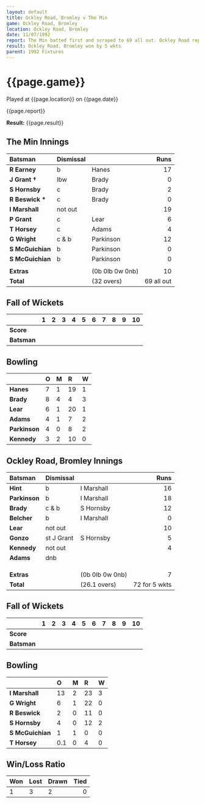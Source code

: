 ```yaml
---
layout: default
title: Ockley Road, Bromley v The Min
game: Ockley Road, Bromley
location: Ockley Road, Bromley
date: 11/07/1992
report: The Min batted first and scraped to 69 all out. Ockley Road replied with 72 for 5 wkts
result: Ockley Road, Bromley won by 5 wkts
parent: 1992 Fixtures
---
```


# {{page.game}}

Played at {{page.location}} on {{page.date}}

{{page.report}}

**Result:** {{page.result}}

## The Min Innings

| Batsman | Dismissal |  | Runs |
|:---|:---|---|---:|
| **R Earney** | b | Hanes | 17 | 
| **J Grant &#8224;** | lbw | Brady | 0 | 
| **S Hornsby** | c | Brady | 2 | 
| **R Beswick &#42;** | c | Brady | 0 | 
| **I Marshall** | not out |  | 19 | 
| **P Grant** | c | Lear | 6 | 
| **T Horsey** | c | Adams | 4 | 
| **G Wright** | c & b | Parkinson | 12 | 
| **S McGuichian** | b | Parkinson | 0 | 
| **S McGuichian** | b | Parkinson | 0 | 
|  |  |  |  | 
| **Extras** | | (0b 0lb 0w 0nb) | 10 | 
| **Total** | | (32 overs) | 69 all out | 

## Fall of Wickets

| | 1 | 2 | 3 | 4 | 5 | 6 | 7 | 8 | 9 | 10 |
|---|:---:|:---:|:---:|:---:|:---:|:---:|:---:|:---:|:---:|:---:|
| **Score** |  |  |  |  |  |  |  |  |  |  |
| **Batsman** |  |  |  |  |  |  |  |  |  |  |

## Bowling

| | O | M | R | W |
|---|:---|:---|:---|:---|
| **Hanes** | 7 | 1 | 19 | 1 |
| **Brady** | 8 | 4 | 4 | 3 |
| **Lear** | 6 | 1 | 20 | 1 |
| **Adams** | 4 | 1 | 7 | 2 |
| **Parkinson** | 4 | 0 | 8 | 2 |
| **Kennedy** | 3 | 2 | 10 | 0 | 


## Ockley Road, Bromley Innings

| Batsman | Dismissal |  | Runs |
|:---|:---|---|---:|
| **Hint** | b | I Marshall | 16 | 
| **Parkinson** | b | I Marshall | 18 | 
| **Brady** | c & b | S Hornsby | 12 | 
| **Belcher** | b | I Marshall | 0 | 
| **Lear** | not out |  | 10 | 
| **Gonzo** | st J Grant | S Hornsby | 5 |
| **Kennedy** | not out |  | 4 | 
| **Adams** | dnb |  |  |
|  |  |  |  | 
|  |  |  |  | 
|  |  |  |  | 
| **Extras** | | (0b 0lb 0w 0nb) | 7 | 
| **Total** | | (26.1 overs) | 72 for 5 wkts | 

## Fall of Wickets

| | 1 | 2 | 3 | 4 | 5 | 6 | 7 | 8 | 9 | 10 |
|---|:---:|:---:|:---:|:---:|:---:|:---:|:---:|:---:|:---:|:---:|
| **Score** |  |  |  |  |  |  |  |  |  |  |
| **Batsman** |  |  |  |  |  |  |  |  |  |  |

## Bowling

| | O | M | R | W |
|---|:---|:---|:---|:---|
| **I Marshall** | 13 | 2 | 23 | 3 | 
| **G Wright** | 6 | 1 | 22 | 0 | 
| **R Beswick** | 2 | 0 | 11 | 0 | 
| **S Hornsby** | 4 | 0 | 12 | 2 | 
| **S McGuichian** | 1 | 1 | 0 | 0 |
| **T Horsey** | 0.1 | 0 | 4 | 0 |

## Win/Loss Ratio

| Won | Lost | Drawn | Tied |
|:---|:---|:---|---:|
| 1 | 3 | 2 | 0 |